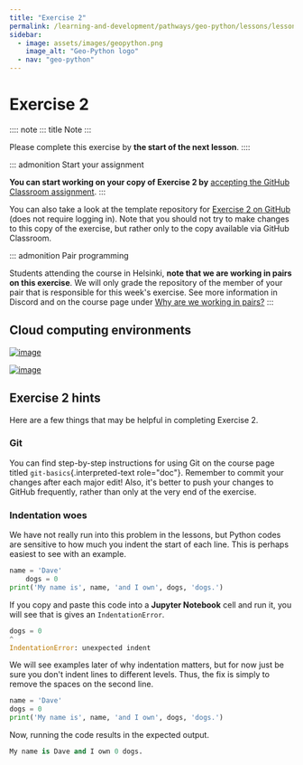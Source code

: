 ```yaml
---
title: "Exercise 2"
permalink: /learning-and-development/pathways/geo-python/lessons/lesson-2/exercise-2/
sidebar:
  - image: assets/images/geopython.png
    image_alt: "Geo-Python logo"
  - nav: "geo-python"
---
```



# Exercise 2

:::: note
::: title
Note
:::

Please complete this exercise by **the start of the next lesson**.
::::

::: admonition
Start your assignment

**You can start working on your copy of Exercise 2 by** [accepting the
GitHub Classroom assignment](https://classroom.github.com/a/28BOgWGg).
:::

You can also take a look at the template repository for [Exercise 2 on
GitHub](https://github.com/Geo-Python-2023/Exercise-2) (does not require
logging in). Note that you should not try to make changes to this copy
of the exercise, but rather only to the copy available via GitHub
Classroom.

::: admonition
Pair programming

Students attending the course in Helsinki, **note that we are working in
pairs on this exercise**. We will only grade the repository of the
member of your pair that is responsible for this week\'s exercise. See
more information in Discord and on the course page under [Why are we
working in
pairs?](https://geo-python-site.readthedocs.io/en/latest/lessons/L2/why-pairs.html)
:::

## Cloud computing environments

[![image](https://img.shields.io/badge/launch-binder-red.svg)](https://mybinder.org/v2/gh/Geo-Python-2023/Binder/main?urlpath=lab)

[![image](https://img.shields.io/badge/launch-CSC%20notebook-blue.svg)](https://notebooks.csc.fi/)

## Exercise 2 hints

Here are a few things that may be helpful in completing Exercise 2.

### Git

You can find step-by-step instructions for using Git on the course page
titled `git-basics`{.interpreted-text role="doc"}. Remember to commit
your changes after each major edit! Also, it\'s better to push your
changes to GitHub frequently, rather than only at the very end of the
exercise.

### Indentation woes

We have not really run into this problem in the lessons, but Python
codes are sensitive to how much you indent the start of each line. This
is perhaps easiest to see with an example.

``` python
name = 'Dave'
    dogs = 0
print('My name is', name, 'and I own', dogs, 'dogs.')
```

If you copy and paste this code into a **Jupyter Notebook** cell and run
it, you will see that is gives an `IndentationError`.

``` python
dogs = 0
^
IndentationError: unexpected indent
```

We will see examples later of why indentation matters, but for now just
be sure you don\'t indent lines to different levels. Thus, the fix is
simply to remove the spaces on the second line.

``` python
name = 'Dave'
dogs = 0
print('My name is', name, 'and I own', dogs, 'dogs.')
```

Now, running the code results in the expected output.

``` python
My name is Dave and I own 0 dogs.
```
